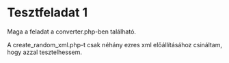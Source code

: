 # Tesztfeladat 1

Maga a feladat a converter.php-ben található.

A create_random_xml.php-t csak néhány ezres xml előállításához csináltam, hogy azzal tesztelhessem.
